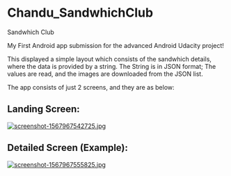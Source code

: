 # Chandu_SandwhichClub
Sandwhich Club

My First Android app submission for the advanced Android Udacity project!

This displayed a simple layout which consists of the sandwhich details, where the data is provided by a string.  The String is in JSON format; The values are read, and the images are downloaded from the JSON list.

The app consists of just 2 screens, and they are as below:

Landing Screen:
---------------- 
[![screenshot-1567967542725.jpg](https://i.postimg.cc/kMWnSdpc/screenshot-1567967542725.jpg)](https://postimg.cc/fkTn41Zt)

Detailed Screen (Example):
---------------------------
[![screenshot-1567967555825.jpg](https://i.postimg.cc/DfQTZPSp/screenshot-1567967555825.jpg)](https://postimg.cc/MXG43Rb1)
